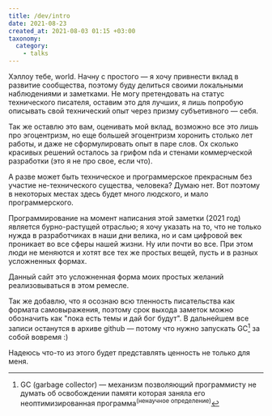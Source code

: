 ```yaml
---
title: /dev/intro
date: 2021-08-23
created_at: 2021-08-03 01:15 +03:00
taxonomy:
  category:
    - talks
---
```

Хэллоу тебе, world. Начну с простого — я хочу привнести вклад в развитие сообщества, поэтому буду делиться своими локальными наблюдениями и заметками. Не могу претендовать на статус технического писателя, оставим это для лучших, я лишь попробую описывать свой технический опыт через призму субъетивного — себя.

Так же оставлю это вам, оценивать мой вклад, возможно все это лишь про эгоцентризм, но еще большей эгоцентризм хоронить столько лет работы, и даже не сформулировать опыт в паре слов. Ох сколько красивых решений осталось за грифом nda и стенами коммерческой разработки (это я не про свое, если что).

А разве может быть техническое и программерское прекрасным без участие не-технического существа, человека? Думаю нет. Вот поэтому в некоторых местах здесь будет много людского, и мало программерского.

Программирование на момент написания этой заметки (2021 год) является бурно-растущей отраслью; я хочу указать на то, что не только нужда в разработчиках в наши дни велика, но и сам цифровой век проникает во все сферы нашей жизни. Ну или почти во все. При этом люди не меняются и хотят все тех же простых вещей, пусть и в разных усложненных формах.

Данный сайт это усложненная форма моих простых желаний реализовываться в этом ремесле.

Так же добавлю, что я осознаю всю тленность писательства как формата самовыражения, поэтому срок выхода заметок можно обозначить как "пока есть темы и дай бог будут". В дальнейшем все записи останутся в архиве github — потому что нужно запускать GC[^1] за собой вовремя :)

Надеюсь что-то из этого будет представлять ценность не только для меня.

[^1]: GC (garbage collector) — механизм позволяющий программисту не думать об освобождении памяти которая заняла его неоптимизированная программа<sup>(ненаучное определение)</sup>
